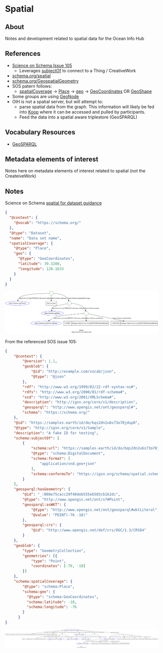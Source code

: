 # Spatial

## About

Notes and development related to spatial data for the 
Ocean Info Hub

## References
* [Science on Schema Issue 105](https://github.com/ESIPFed/science-on-schema.org/issues/105)
  * Leverages [subjectOf](https://schema.org/subjectOf) to connect to a Thing / CreativeWork
* [schema.org/spatial](https://schema.org/spatial)
* [schema.org/GeospatialGeometry](https://schema.org/GeospatialGeometry)
* SOS patern follows:
  * [spatialCoverage](https://schema.org/spatialCoverage) -> [Place](https://schema.org/Place) -> [geo](https://schema.org/geo) -> [GeoCoordinates](https://schema.org/GeoCoordinates) OR [GeoShape](https://schema.org/GeoShape)
* Some groups are using [GeoNode](geonode.org)
* OIH is not a spatial server, but will attempt to:
  * parse spatial data from the graph. This information will likely be fed into [Koop](koop.js) where it can be accessed and pulled by participants.
  * Feed the data into a spatial aware triplestore (GeoSPARQL)

## Vocabulary Resources

* [GeoSPARQL](https://www.ogc.org/standards/geosparql)

## Metadata elements of interest

Notes here on metadata elements of interest related to spatial (not the CreateiveWork)

## Notes

Science on Schema [spatial for dataset guidance](https://github.com/ESIPFed/science-on-schema.org/blob/master/guides/Dataset.md#spatial-coverage)
```json
{
  "@context": {
    "@vocab": "https://schema.org/"
  },
  "@type": "Dataset",
  "name": "Data set name",
  "spatialCoverage": {
    "@type": "Place",
    "geo": {
      "@type": "GeoCoordinates",
      "latitude": 39.3280,
      "longitude": 120.1633
    }
  }
}
```

![SOS Guidance image](sos.svg)

From the referenced SOS issue 105:

```json
{
    "@context": {
        "@version": 1.1,
        "geoblob": {
            "@id": "http://example.com/vocab/json",
            "@type": "@json"
        },
        "rdf": "http://www.w3.org/1999/02/22-rdf-syntax-ns#",
        "rdfs": "http://www.w3.org/2000/01/rdf-schema#",
        "xsd": "http://www.w3.org/2001/XMLSchema#",
        "description": "http://igsn.org/core/v1/description",
        "geosparql": "http://www.opengis.net/ont/geosparql#",
        "schema": "https://schema.org/"
    },
    "@id": "https://samples.earth/id/do/bqs2dn2u6s73o70jdup0",
    "@type": "http://igsn.org/core/v1/Sample",
    "description": "A fake ID for testing",
    "schema:subjectOf": [
        {
            "schema:url": "https://samples.earth/id/do/bqs2dn2u6s73o70jdup0.geojson",
            "@type": "schema:DigitalDocument",
            "schema:format": [
                "application/vnd.geo+json"
            ],
            "schema:conformsTo": "https://igsn.org/schema/spatial.schema.json"
        }
    ],
    "geosparql:hasGeometry": {
        "@id": "_:N98e75cacc29f40deb555eb583cb162dc",
        "@type": "http://www.opengis.net/ont/sf#Point",
        "geosparql:asWKT": {
            "@type": "http://www.opengis.net/ont/geosparql#wktLiteral",
            "@value": "POINT(-76 -18)"
        },
        "geosparql:crs": {
            "@id": "http://www.opengis.net/def/crs/OGC/1.3/CRS84"
        }
    },
    "geoblob": {
        "type": "GeometryCollection",
        "geometries": [{
            "type": "Point",
            "coordinates": [-76, -18]
        }]
    },
    "schema:spatialCoverage": {
        "@type": "schema:Place",
        "schema:geo": {
          "@type": "schema:GeoCoordinates",
          "schema:latitude": -18,
          "schema:longitude": -76
        }
      }
}
```

![Issue 105](issue105.svg)
